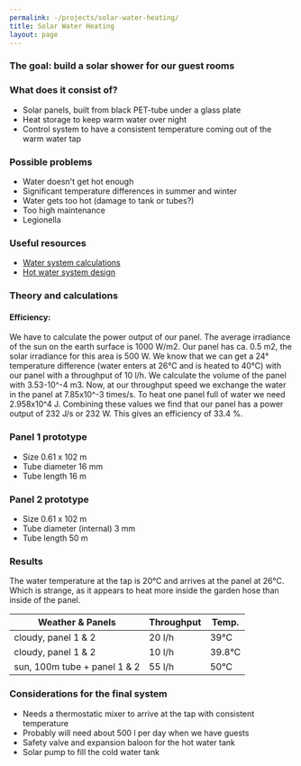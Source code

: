 ```yaml
---
permalink: -/projects/solar-water-heating/
title: Solar Water Heating
layout: page
---
```


### The goal: build a solar shower for our guest rooms

### What does it consist of?

- Solar panels, built from black PET-tube under a glass plate
- Heat storage to keep warm water over night
- Control system to have a consistent temperature coming out of the warm water tap

### Possible problems

- Water doesn't get hot enough
- Significant temperature differences in summer and winter
- Water gets too hot (damage to tank or tubes?)
- Too high maintenance
- Legionella

### Useful resources

- [Water system calculations](https://www.engineeringtoolbox.com/hot-water-systems-t_29.html)
- [Hot water system design](https://www.engineeringtoolbox.com/design-hot-water-system-d_92.html)

### Theory and calculations

#### Efficiency:
We have to calculate the power output of our panel. The average irradiance of the sun on the earth surface is 1000 W/m2. Our panel has ca. 0.5 m2, the solar irradiance for this area is 500 W. We know that we can get a 24° temperature difference (water enters at 26°C and is heated to 40°C) with our panel with a throughput of 10 l/h. We calculate the volume of the panel with 3.53-10^-4 m3. Now, at our throughput speed we exchange the water in the panel at 7.85x10^-3 times/s. To heat one panel full of water we need 2.958x10^4 J. Combining these values we find that our panel has a power output of 232 J/s or 232 W. This gives an efficiency of 33.4 %.

### Panel 1 prototype

- Size 0.61 x 102 m
- Tube diameter 16 mm
- Tube length 16 m

### Panel 2 prototype

- Size 0.61 x 102 m
- Tube diameter (internal) 3 mm
- Tube length 50 m

### Results

The water temperature at the tap is 20°C and arrives at the panel at 26°C. Which is strange, as it appears to heat more inside the garden hose than inside of the panel.

| Weather & Panels       | Throughput        | Temp.  |
| --- | --- | --- |
| cloudy, panel 1 & 2     | 20 l/h | 39°C |
| cloudy, panel 1 & 2     | 10 l/h  | 39.8°C |
| sun, 100m tube + panel 1 & 2 | 55 l/h  | 50°C |

### Considerations for the final system

- Needs a thermostatic mixer to arrive at the tap with consistent temperature
- Probably will need about 500 l per day when we have guests
- Safety valve and expansion baloon for the hot water tank
- Solar pump to fill the cold water tank



